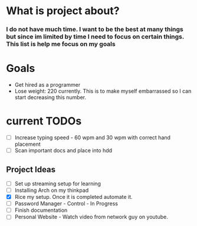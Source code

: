 # What is project about?
### I do not have much time. I want to be the best at many things but since im limited by time I need to focus on certain things. This list is help me focus on my goals

# Goals
* Get hired as a programmer
* Lose weight: 220 currently. This is to make myself embarrassed so I can start decreasing this number. 

# current TODOs
- [ ] Increase typing speed - 60 wpm and 30 wpm with correct hand placement
- [ ] Scan important docs and place into hdd

## Project Ideas
- [ ] Set up streaming setup for learning
- [ ] Installing Arch on my thinkpad
- [X] Rice my setup. Once it is completed automate it. 
- [ ] Password Manager - Control - In Progress
- [ ] Finish documentation
- [ ] Personal Website - Watch video from network guy on youtube. 
